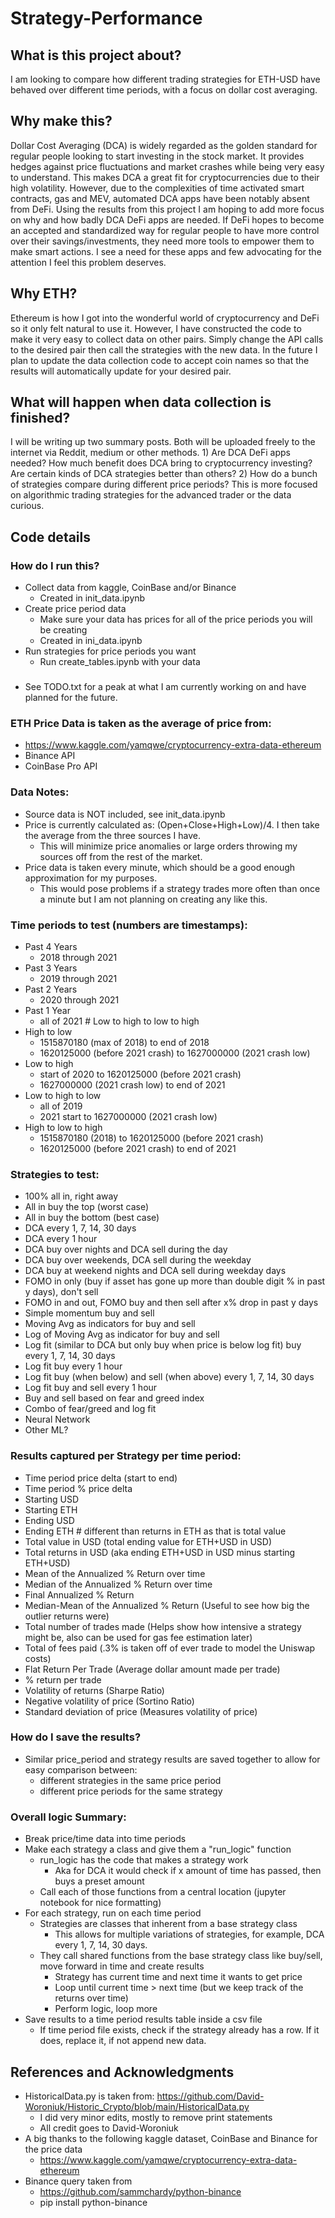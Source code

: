 # Strategy-Performance
## What is this project about?
I am looking to compare how different trading strategies for ETH-USD have behaved over different time periods, with a focus on dollar cost averaging. 

## Why make this?
Dollar Cost Averaging (DCA) is widely regarded as the golden standard for regular people looking to start investing in the stock market.
It provides hedges against price fluctuations and market crashes while being very easy to understand. This makes DCA a great fit for cryptocurrencies due to their high volatility. However, due to the complexities of time activated smart contracts, gas and MEV, automated DCA apps have been notably absent from DeFi. Using the results from this project I am hoping to add more focus on why and how badly DCA DeFi apps are needed. If DeFi hopes to become an accepted and standardized way for regular people to have more control over their savings/investments, they need more tools to empower them to make smart actions. I see a need for these apps and few advocating for the attention I feel this problem deserves.

## Why ETH?
Ethereum is how I got into the wonderful world of cryptocurrency and DeFi so it only felt natural to use it. However, I have constructed the code to make it very easy to collect data on other pairs. Simply change the API calls to the desired pair then call the strategies with the new data. In the future I plan to update the data collection code to accept coin names so that the results will automatically update for your desired pair.

## What will happen when data collection is finished?
I will be writing up two summary posts. Both will be uploaded freely to the internet via Reddit, medium or other methods.
    1) Are DCA DeFi apps needed? How much benefit does DCA bring to cryptocurrency investing? Are certain kinds of DCA strategies better than others?
    2) How do a bunch of strategies compare during different price periods? This is more focused on algorithmic trading strategies for the advanced trader or the data curious.

## Code details
### How do I run this?
- Collect data from kaggle, CoinBase and/or Binance
    - Created in init_data.ipynb
- Create price period data
    - Make sure your data has prices for all of the price periods you will be creating
    - Created in ini_data.ipynb
- Run strategies for price periods you want
    - Run create_tables.ipynb with your data

###
- See TODO.txt for a peak at what I am currently working on and have planned for the future.

### ETH Price Data is taken as the average of price from:
- https://www.kaggle.com/yamqwe/cryptocurrency-extra-data-ethereum
- Binance API
- CoinBase Pro API

### Data Notes:
- Source data is NOT included, see init_data.ipynb
- Price is currently calculated as: (Open+Close+High+Low)/4. I then take the average from the three sources I have.
    - This will minimize price anomalies or large orders throwing my sources off from the rest of the market.
- Price data is taken every minute, which should be a good enough approximation for my purposes.
    - This would pose problems if a strategy trades more often than once a minute but I am not planning on creating any like this.

### Time periods to test (numbers are timestamps):
- Past 4 Years
    - 2018 through 2021
- Past 3 Years 
    - 2019 through 2021
- Past 2 Years 
    - 2020 through 2021
- Past 1 Year 
    - all of 2021 # Low to high to low to high
- High to low 
    - 1515870180 (max of 2018) to end of 2018
    - 1620125000 (before 2021 crash) to 1627000000 (2021 crash low)
- Low to high 
    - start of 2020 to 1620125000 (before 2021 crash)
    - 1627000000 (2021 crash low) to end of 2021
- Low to high to low
    - all of 2019
    - 2021 start to 1627000000 (2021 crash low)
- High to low to high
    - 1515870180 (2018) to 1620125000 (before 2021 crash)
    - 1620125000 (before 2021 crash) to end of 2021

### Strategies to test:
- 100% all in, right away
- All in buy the top (worst case)
- All in buy the bottom (best case)
- DCA every 1, 7, 14, 30 days									
- DCA every 1 hour
- DCA buy over nights and DCA sell during the day
- DCA buy over weekends, DCA sell during the weekday
- DCA buy at weekend nights and DCA sell during weekday days
- FOMO in only (buy if asset has gone up more than double digit % in past y days), don't sell
- FOMO in and out, FOMO buy and then sell after x% drop in past y days
- Simple momentum buy and sell
- Moving Avg as indicators for buy and sell
- Log of Moving Avg as indicator for buy and sell						
- Log fit (similar to DCA but only buy when price is below log fit) buy every 1, 7, 14, 30 days							
- Log fit buy every 1 hour								
- Log fit buy (when below) and sell (when above) every 1, 7, 14, 30 days
- Log fit buy and sell every 1 hour
- Buy and sell based on fear and greed index
- Combo of fear/greed and log fit 						
- Neural Network									
- Other ML?

### Results captured per Strategy per time period:
- Time period price delta (start to end)
- Time period % price delta
- Starting USD
- Starting ETH
- Ending USD
- Ending ETH # different than returns in ETH as that is total value
- Total value in USD (total ending value for ETH+USD in USD)
- Total returns in USD (aka ending ETH+USD in USD minus starting ETH+USD)
- Mean of the Annualized % Return over time
- Median of the Annualized % Return over time
- Final Annualized % Return
- Median-Mean of the Annualized % Return (Useful to see how big the outlier returns were)
- Total number of trades made (Helps show how intensive a strategy might be, also can be used for gas fee estimation later)
- Total of fees paid (.3% is taken off of ever trade to model the Uniswap costs)
- Flat Return Per Trade (Average dollar amount made per trade)
- % return per trade
- Volatility of returns (Sharpe Ratio)
- Negative volatility of price (Sortino Ratio)
- Standard deviation of price (Measures volatility of price)

### How do I save the results?
- Similar price_period and strategy results are saved together to allow for easy comparison between:
    - different strategies in the same price period
    - different price periods for the same strategy

### Overall logic Summary:
- Break price/time data into time periods
- Make each strategy a class and give them a "run_logic" function
    - run_logic has the code that makes a strategy work
        - Aka for DCA it would check if x amount of time has passed, then buys a preset amount
    - Call each of those functions from a central location (jupyter notebook for nice formatting) 
- For each strategy, run on each time period
    - Strategies are classes that inherent from a base strategy class
        - This allows for multiple variations of strategies, for example, DCA every 1, 7, 14, 30 days.
    - They call shared functions from the base strategy class like buy/sell, move forward in time and create results
        - Strategy has current time and next time it wants to get price
        - Loop until current time > next time (but we keep track of the returns over time) 
        - Perform logic, loop more 
- Save results to a time period results table inside a csv file   
    - If time period file exists, check if the strategy already has a row. If it does, replace it, if not append new data.

## References and Acknowledgments
- HistoricalData.py is taken from: https://github.com/David-Woroniuk/Historic_Crypto/blob/main/HistoricalData.py
    - I did very minor edits, mostly to remove print statements
    - All credit goes to David-Woroniuk
- A big thanks to the following kaggle dataset, CoinBase and Binance for the price data
    - https://www.kaggle.com/yamqwe/cryptocurrency-extra-data-ethereum
- Binance query taken from
    - https://github.com/sammchardy/python-binance
    - pip install python-binance